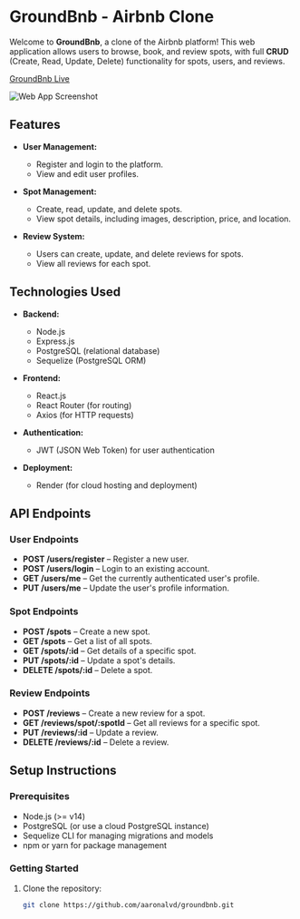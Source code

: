 # GroundBnb - Airbnb Clone

Welcome to **GroundBnb**, a clone of the Airbnb platform! This web application allows users to browse, book, and review spots, with full **CRUD** (Create, Read, Update, Delete) functionality for spots, users, and reviews.

[GroundBnb Live](https://ground-bnb-n5l7.onrender.com/)

![Web App Screenshot](./frontend//public/GroundBnb.png)

## Features

- **User Management:**
  - Register and login to the platform.
  - View and edit user profiles.
  
- **Spot Management:**
  - Create, read, update, and delete spots.
  - View spot details, including images, description, price, and location.

- **Review System:**
  - Users can create, update, and delete reviews for spots.
  - View all reviews for each spot.

## Technologies Used

- **Backend:**
  - Node.js
  - Express.js
  - PostgreSQL (relational database)
  - Sequelize (PostgreSQL ORM)
  
- **Frontend:**
  - React.js
  - React Router (for routing)
  - Axios (for HTTP requests)

- **Authentication:**
  - JWT (JSON Web Token) for user authentication

- **Deployment:**
  - Render (for cloud hosting and deployment)

## API Endpoints

### User Endpoints
- **POST /users/register** – Register a new user.
- **POST /users/login** – Login to an existing account.
- **GET /users/me** – Get the currently authenticated user's profile.
- **PUT /users/me** – Update the user's profile information.

### Spot Endpoints
- **POST /spots** – Create a new spot.
- **GET /spots** – Get a list of all spots.
- **GET /spots/:id** – Get details of a specific spot.
- **PUT /spots/:id** – Update a spot's details.
- **DELETE /spots/:id** – Delete a spot.

### Review Endpoints
- **POST /reviews** – Create a new review for a spot.
- **GET /reviews/spot/:spotId** – Get all reviews for a specific spot.
- **PUT /reviews/:id** – Update a review.
- **DELETE /reviews/:id** – Delete a review.

## Setup Instructions

### Prerequisites

- Node.js (>= v14)
- PostgreSQL (or use a cloud PostgreSQL instance)
- Sequelize CLI for managing migrations and models
- npm or yarn for package management

### Getting Started

1. Clone the repository:
   ```bash
   git clone https://github.com/aaronalvd/groundbnb.git
